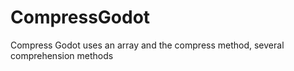 # CompressGodot

Compress Godot
uses an array and the compress method, several comprehension methods 
